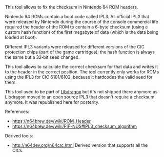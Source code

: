 This tool allows to fix the checksum in Nintendo 64 ROM headers.

Nintendo 64 ROMs contain a boot code called IPL3. All official IPL3 that
were released by Nintendo during the course of the console commercial life 
required the header of the ROM to contain a 6-byte checksum (using a custom
hash function) of the first megabyte of data (which is the data being loaded
at boot). 

Different IPL3 variants were released for different versions of the CIC
protection chips (part of the game cartridges); the hash function is always
the same but a 32-bit seed changed.

This tool allows to calculate the correct checksum for that data and writes it
to the header in the correct position. The tool currently only works for ROMs
using the IPL3 for CIC 6101/6102, because it hardcodes the valid seed for them.

This tool used to be part of [Libdragon](https://github.com/DragonMinded/libdragon)
but it's not shipped there anymore as Libdragon moved to an open source IPL3
that doesn't require a checksum anymore. It was republished here for posterity.

References: 
* https://n64brew.dev/wiki/ROM_Header
* https://n64brew.dev/wiki/PIF-NUS#IPL3_checksum_algorithm

Derived tools:
* http://n64dev.org/n64crc.html Derived version that supports all the CICs.
